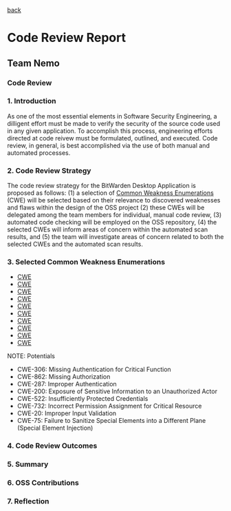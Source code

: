 [back](https://github.com/DoctorEww/software-assurance)

# Code Review Report

## Team Nemo

### Code Review

### 1. Introduction

As one of the most essential elements in Software Security Engineering, a dilligent effort must be made to verify the security of the source code used in any given 
application. To accomplish this process, engineering efforts directed at code reivew must be formulated, outlined, and executed. Code review, in general, is best accomplished via the use of both manual and automated processes.

### 2. Code Review Strategy

The code review strategy for the BitWarden Desktop Application is proposed as follows: (1) a selection of [Common Weakness Enumerations](https://cwe.mitre.org/) (CWE) will be selected based on their relevance to discovered weaknesses and flaws within the design of the OSS project (2) these CWEs will be delegated among the team members for individual, manual code review, (3) automated code checking will be employed on the OSS repository, (4) the selected CWEs will inform areas of concern within the automated scan results, and (5) the team will investigate areas of concern related to both the selected CWEs and the automated scan results. 

### 3. Selected Common Weakness Enumerations

* [CWE]()
* [CWE]()
* [CWE]()
* [CWE]()
* [CWE]()
* [CWE]()
* [CWE]()
* [CWE]()
* [CWE]()
* [CWE]()

NOTE: Potentials
* CWE-306: Missing Authentication for Critical Function
* CWE-862: Missing Authorization
* CWE-287: Improper Authentication
* CWE-200: Exposure of Sensitive Information to an Unauthorized Actor
* CWE-522: Insufficiently Protected Credentials
* CWE-732: Incorrect Permission Assignment for Critical Resource
* CWE-20: Improper Input Validation
* CWE-75: Failure to Sanitize Special Elements into a Different Plane (Special Element Injection)

### 4. Code Review Outcomes

### 5. Summary

### 6. OSS Contributions

### 7. Reflection
